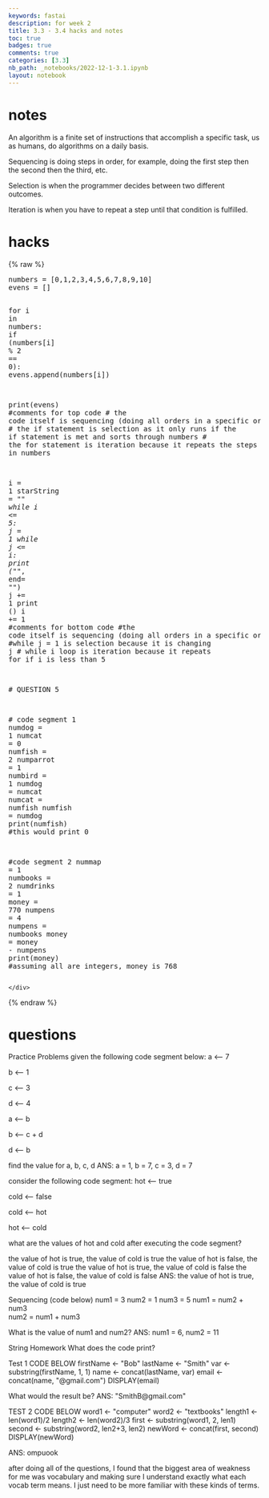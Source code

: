 ```yaml
---
keywords: fastai
description: for week 2
title: 3.3 - 3.4 hacks and notes
toc: true 
badges: true
comments: true
categories: [3.3]
nb_path: _notebooks/2022-12-1-3.1.ipynb
layout: notebook
---
```


<!--
#################################################
### THIS FILE WAS AUTOGENERATED! DO NOT EDIT! ###
#################################################
# file to edit: _notebooks/2022-12-1-3.1.ipynb
-->

<div class="container" id="notebook-container">
        
<div class="cell border-box-sizing text_cell rendered"><div class="inner_cell">
<div class="text_cell_render border-box-sizing rendered_html">
<h1 id="notes">notes<a class="anchor-link" href="#notes"> </a></h1><p>An algorithm is a finite set of instructions that accomplish a specific task, us as humans, do algorithms on a daily basis.</p>
<p>Sequencing is doing steps in order, for example, doing the first step then the second then the third, etc.</p>
<p>Selection is when the programmer decides between two different outcomes.</p>
<p>Iteration is when you have to repeat a step until that condition is fulfilled.</p>
<h1 id="hacks">hacks<a class="anchor-link" href="#hacks"> </a></h1>
</div>
</div>
</div>
    {% raw %}
    
<div class="cell border-box-sizing code_cell rendered">
<div class="input">

<div class="inner_cell">
    <div class="input_area">
<div class=" highlight hl-python"><pre><span></span><span class="n">numbers</span> <span class="o">=</span> <span class="p">[</span><span class="mi">0</span><span class="p">,</span><span class="mi">1</span><span class="p">,</span><span class="mi">2</span><span class="p">,</span><span class="mi">3</span><span class="p">,</span><span class="mi">4</span><span class="p">,</span><span class="mi">5</span><span class="p">,</span><span class="mi">6</span><span class="p">,</span><span class="mi">7</span><span class="p">,</span><span class="mi">8</span><span class="p">,</span><span class="mi">9</span><span class="p">,</span><span class="mi">10</span><span class="p">]</span>
<span class="n">evens</span> <span class="o">=</span> <span class="p">[]</span>

<span class="k">for</span> <span class="n">i</span> <span class="ow">in</span> <span class="n">numbers</span><span class="p">:</span>
    <span class="k">if</span> <span class="p">(</span><span class="n">numbers</span><span class="p">[</span><span class="n">i</span><span class="p">]</span> <span class="o">%</span> <span class="mi">2</span> <span class="o">==</span> <span class="mi">0</span><span class="p">):</span>
        <span class="n">evens</span><span class="o">.</span><span class="n">append</span><span class="p">(</span><span class="n">numbers</span><span class="p">[</span><span class="n">i</span><span class="p">])</span>

<span class="nb">print</span><span class="p">(</span><span class="n">evens</span><span class="p">)</span>
<span class="c1">#comments for top code</span>
<span class="c1"># the code itself is sequencing (doing all orders in a specific order)</span>
<span class="c1"># the if statement is selection as it only runs if the if statement is met and sorts through numbers</span>
<span class="c1">#  the for statement is iteration because it repeats the steps in it for i in numbers</span>

<span class="n">i</span> <span class="o">=</span> <span class="mi">1</span>
<span class="n">starString</span> <span class="o">=</span> <span class="s2">&quot;*&quot;</span>
<span class="k">while</span> <span class="n">i</span> <span class="o">&lt;=</span> <span class="mi">5</span><span class="p">:</span>
  <span class="n">j</span> <span class="o">=</span> <span class="mi">1</span>
  <span class="k">while</span> <span class="n">j</span> <span class="o">&lt;=</span> <span class="n">i</span><span class="p">:</span>
    <span class="nb">print</span> <span class="p">(</span><span class="s2">&quot;*&quot;</span><span class="p">,</span> <span class="n">end</span><span class="o">=</span> <span class="s2">&quot;&quot;</span><span class="p">)</span>
    <span class="n">j</span> <span class="o">+=</span> <span class="mi">1</span>
  <span class="nb">print</span> <span class="p">()</span>
  <span class="n">i</span> <span class="o">+=</span> <span class="mi">1</span>
  <span class="c1">#comments for bottom code</span>
  <span class="c1">#the code itself is sequencing (doing all orders in a specific order)</span>
  <span class="c1">#while j = 1 is selection because it is changing j</span>
  <span class="c1"># while i loop is iteration because it repeats for if i is less than 5</span>

  <span class="c1"># QUESTION 5</span>
  
  <span class="c1"># code segment 1</span>
  <span class="n">numdog</span> <span class="o">=</span> <span class="mi">1</span>
  <span class="n">numcat</span> <span class="o">=</span> <span class="mi">0</span>
  <span class="n">numfish</span> <span class="o">=</span> <span class="mi">2</span>
  <span class="n">numparrot</span> <span class="o">=</span> <span class="mi">1</span>
  <span class="n">numbird</span> <span class="o">=</span> <span class="mi">1</span>
  <span class="n">numdog</span> <span class="o">=</span> <span class="n">numcat</span>
  <span class="n">numcat</span> <span class="o">=</span> <span class="n">numfish</span>
  <span class="n">numfish</span> <span class="o">=</span> <span class="n">numdog</span>
  <span class="nb">print</span><span class="p">(</span><span class="n">numfish</span><span class="p">)</span>
  <span class="c1">#this would print 0</span>

  <span class="c1">#code segment 2</span>
  <span class="n">nummap</span> <span class="o">=</span> <span class="mi">1</span>
  <span class="n">numbooks</span> <span class="o">=</span> <span class="mi">2</span>
  <span class="n">numdrinks</span> <span class="o">=</span> <span class="mi">1</span>
  <span class="n">money</span> <span class="o">=</span> <span class="mi">770</span>
  <span class="n">numpens</span> <span class="o">=</span> <span class="mi">4</span>
  <span class="n">numpens</span> <span class="o">=</span> <span class="n">numbooks</span>
  <span class="n">money</span> <span class="o">=</span> <span class="n">money</span> <span class="o">-</span> <span class="n">numpens</span>
  <span class="nb">print</span><span class="p">(</span><span class="n">money</span><span class="p">)</span>
  <span class="c1">#assuming all are integers, money is 768</span>
</pre></div>

    </div>
</div>
</div>

</div>
    {% endraw %}

<div class="cell border-box-sizing text_cell rendered"><div class="inner_cell">
<div class="text_cell_render border-box-sizing rendered_html">
<h1 id="questions">questions<a class="anchor-link" href="#questions"> </a></h1><p>Practice Problems
given the following code segment below:
a ⟵ 7</p>
<p>b ⟵ 1</p>
<p>c ⟵ 3</p>
<p>d ⟵ 4</p>
<p>a ⟵ b</p>
<p>b ⟵ c + d</p>
<p>d ⟵ b</p>
<p>find the value for a, b, c, d
ANS: a = 1, b = 7, c = 3, d = 7</p>
<p>consider the following code segment:
hot ⟵ true</p>
<p>cold ⟵ false</p>
<p>cold ⟵ hot</p>
<p>hot ⟵ cold</p>
<p>what are the values of hot and cold after executing the code segment?</p>
<p>the value of hot is true, the value of cold is true
the value of hot is false, the value of cold is true
the value of hot is true, the value of cold is false
the value of hot is false, the value of cold is false
ANS: the value of hot is true, the value of cold is true</p>
<p>Sequencing (code below)
num1 = 3
num2 = 1
num3 = 5
num1 = num2 + num3<br>
num2 = num1 + num3</p>
<p>What is the value of num1 and num2?
ANS: num1 = 6, num2 = 11</p>
<p>String Homework
What does the code print?</p>
<p>Test 1
CODE BELOW
firstName &lt;- "Bob"
lastName &lt;- "Smith"
var &lt;- substring(firstName, 1, 1)
name &lt;- concat(lastName, var)
email &lt;- concat(name, "@gmail.com")
DISPLAY(email)</p>
<p>What would the result be?
ANS:  "SmithB@gmail.com"</p>
<p>TEST 2
CODE BELOW
word1 &lt;- "computer"
word2 &lt;- "textbooks"
length1 &lt;- len(word1)/2
length2 &lt;- len(word2)/3
first &lt;- substring(word1, 2, len1)
second &lt;- substring(word2, len2+3, len2)
newWord &lt;- concat(first, second)
DISPLAY(newWord)</p>
<p>ANS: ompuook</p>
<p>after doing all of the questions, I found that the biggest area of weakness for me was vocabulary and making sure I understand exactly what each vocab term means. 
I just need to be more familiar with these kinds of terms.</p>

</div>
</div>
</div>
</div>
 


